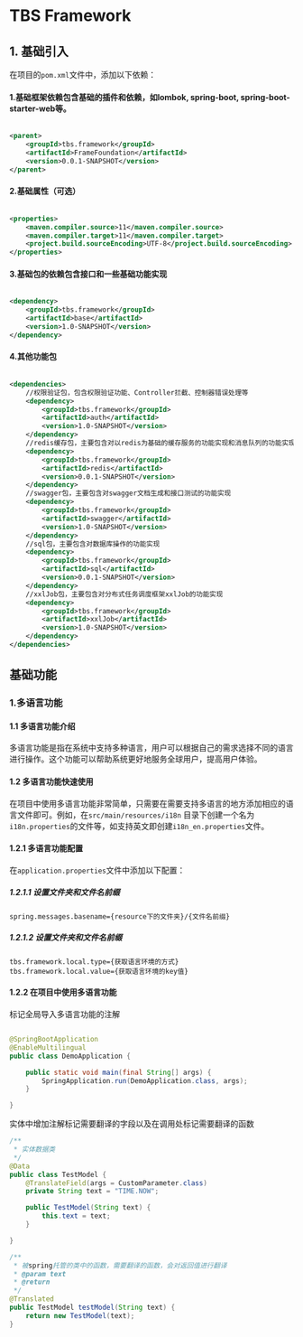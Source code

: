 # TBS Framework

## 1. 基础引入

在项目的`pom.xml`文件中，添加以下依赖：

#### 1.基础框架依赖包含基础的插件和依赖，如lombok, spring-boot, spring-boot-starter-web等。

```xml

<parent>
    <groupId>tbs.framework</groupId>
    <artifactId>FrameFoundation</artifactId>
    <version>0.0.1-SNAPSHOT</version>
</parent>
```

#### 2.基础属性（可选）

```xml

<properties>
    <maven.compiler.source>11</maven.compiler.source>
    <maven.compiler.target>11</maven.compiler.target>
    <project.build.sourceEncoding>UTF-8</project.build.sourceEncoding>
</properties>
```

#### 3.基础包的依赖包含接口和一些基础功能实现

```xml

<dependency>
    <groupId>tbs.framework</groupId>
    <artifactId>base</artifactId>
    <version>1.0-SNAPSHOT</version>
</dependency>
```

#### 4.其他功能包

```xml

<dependencies>
    //权限验证包，包含权限验证功能、Controller拦截、控制器错误处理等
    <dependency>
        <groupId>tbs.framework</groupId>
        <artifactId>auth</artifactId>
        <version>1.0-SNAPSHOT</version>
    </dependency>
    //redis缓存包，主要包含对以redis为基础的缓存服务的功能实现和消息队列的功能实现
    <dependency>
        <groupId>tbs.framework</groupId>
        <artifactId>redis</artifactId>
        <version>0.0.1-SNAPSHOT</version>
    </dependency>
    //swagger包，主要包含对swagger文档生成和接口测试的功能实现
    <dependency>
        <groupId>tbs.framework</groupId>
        <artifactId>swagger</artifactId>
        <version>1.0-SNAPSHOT</version>
    </dependency>
    //sql包，主要包含对数据库操作的功能实现
    <dependency>
        <groupId>tbs.framework</groupId>
        <artifactId>sql</artifactId>
        <version>0.0.1-SNAPSHOT</version>
    </dependency>
    //xxlJob包，主要包含对分布式任务调度框架xxlJob的功能实现
    <dependency>
        <groupId>tbs.framework</groupId>
        <artifactId>xxlJob</artifactId>
        <version>1.0-SNAPSHOT</version>
    </dependency>
</dependencies>
```

## 基础功能

### 1.多语言功能

#### 1.1 多语言功能介绍

多语言功能是指在系统中支持多种语言，用户可以根据自己的需求选择不同的语言进行操作。这个功能可以帮助系统更好地服务全球用户，提高用户体验。

#### 1.2 多语言功能快速使用

在项目中使用多语言功能非常简单，只需要在需要支持多语言的地方添加相应的语言文件即可。例如，在`src/main/resources/i18n`
目录下创建一个名为`i18n.properties`的文件等，如支持英文即创建`i18n_en.properties`文件。

#### 1.2.1 多语言功能配置

在`application.properties`文件中添加以下配置：

##### 1.2.1.1 设置文件夹和文件名前缀

```properties
spring.messages.basename={resource下的文件夹}/{文件名前缀}
```

##### 1.2.1.2 设置文件夹和文件名前缀

```properties
tbs.framework.local.type={获取语言环境的方式}
tbs.framework.local.value={获取语言环境的key值}
```

#### 1.2.2 在项目中使用多语言功能

标记全局导入多语言功能的注解

```java

@SpringBootApplication
@EnableMultilingual
public class DemoApplication {

    public static void main(final String[] args) {
        SpringApplication.run(DemoApplication.class, args);
    }

}
```

实体中增加注解标记需要翻译的字段以及在调用处标记需要翻译的函数

```java
/**
 * 实体数据类
 */
@Data
public class TestModel {
    @TranslateField(args = CustomParameter.class)
    private String text = "TIME.NOW";

    public TestModel(String text) {
        this.text = text;
    }

}

/**
 * 被spring托管的类中的函数，需要翻译的函数，会对返回值进行翻译
 * @param text
 * @return
 */
@Translated
public TestModel testModel(String text) {
    return new TestModel(text);
}
```
